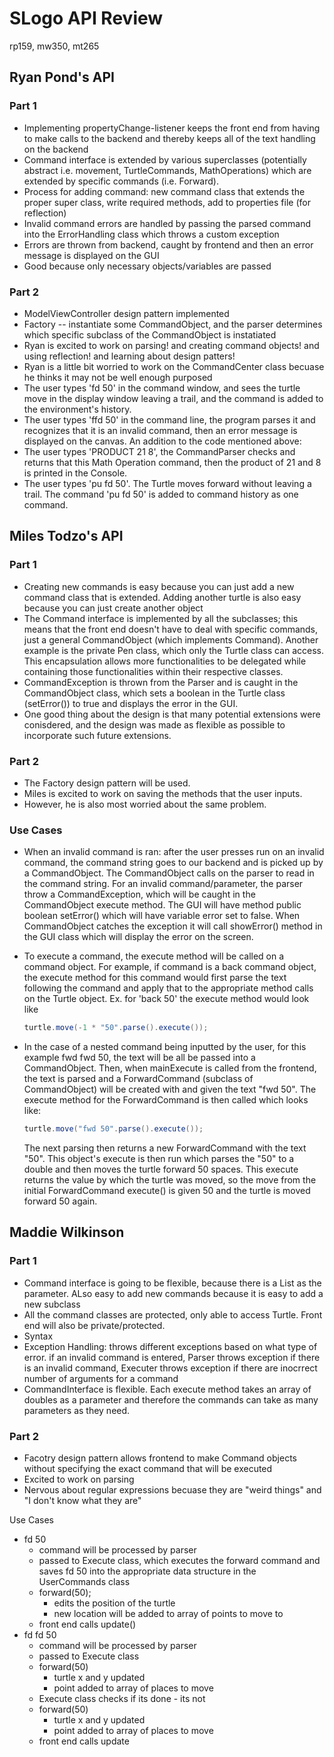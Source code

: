 SLogo API Review
===
rp159, mw350, mt265
## Ryan Pond's API
### Part 1
* Implementing propertyChange-listener keeps the front end from having to make calls to the backend and thereby keeps all of the text handling on the backend
* Command interface is extended by various superclasses (potentially abstract i.e. movement, TurtleCommands, MathOperations) which are extended by specific commands (i.e. Forward).
* Process for adding command: new command class that extends the proper super class, write required methods, add to properties file (for reflection)
* Invalid command errors are handled by passing the parsed command into the ErrorHandling class which throws a custom exception
* Errors are thrown from backend, caught by frontend and then an error message is displayed on the GUI
* Good because only necessary objects/variables are passed

### Part 2
* ModelViewController design pattern implemented
* Factory -- instantiate some CommandObject, and the parser determines which specific subclass of the CommandObject is instatiated
* Ryan is excited to work on parsing! and creating command objects! and using reflection! and learning about design patters!
* Ryan is a little bit worried to work on the CommandCenter class becuase he thinks it may not be well enough purposed
* The user types 'fd 50' in the command window, and sees the turtle move in the display window leaving a trail, and the command is added to the environment's history.
* The user types 'ffd 50' in the command line, the program parses it and recognizes that it is an invalid command, then an error message is displayed on the canvas. An addition to the code mentioned above:
* The user types 'PRODUCT 21 8', the CommandParser checks and returns that this Math Operation command, then the product of 21 and 8 is printed in the Console.
* The user types 'pu fd 50'. The Turtle moves forward without leaving a trail. The command 'pu fd 50' is added to command history as one command.


## Miles Todzo's API
### Part 1
* Creating new commands is easy because you can just add a new command class that is extended. Adding another turtle is also easy because you can just create another object
* The Command interface is implemented by all the subclasses; this means that the front end doesn't have to deal with specific commands, just a general CommandObject (which implements Command). Another example is the private Pen class, which only the Turtle class can access. This encapsulation allows more functionalities to be delegated while containing those functionalities within their respective classes.
* CommandException is thrown from the Parser and is caught in the CommandObject class, which sets a boolean in the Turtle class (setError()) to true and displays the error in the GUI.
* One good thing about the design is that many potential extensions were conisdered, and the design was made as flexible as possible to incorporate such future extensions.

### Part 2
* The Factory design pattern will be used.
* Miles is excited to work on saving the methods that the user inputs.
* However, he is also most worried about the same problem.

### Use Cases
* When an invalid command is ran: after the user presses run on an invalid command, the command string goes to our backend and is picked up by a CommandObject. The CommandObject calls on the parser to read in the command string. For an invalid command/parameter, the parser throw a CommandException, which will be caught in the CommandObject execute method. The GUI will have method public boolean setError() which will have variable error set to false. When CommandObject catches the exception it will call showError() method in the GUI class which will display the error on the screen.
* To execute a command, the execute method will be called on a command object. For example, if command is a back command object, the execute method for this command would first parse the text following the command and apply that to the appropriate method calls on the Turtle object. Ex. for 'back 50' the execute method would look like 

    ```java
    turtle.move(-1 * "50".parse().execute());
    ```
* In the case of a nested command being inputted by the user, for this example fwd fwd 50, the text will be all be passed into a CommandObject. Then, when mainExecute is called from the frontend, the text is parsed and a ForwardCommand (subclass of CommandObject) will be created with and given the text "fwd 50". The execute method for the ForwardCommand is then called which looks like:

    ```java
    turtle.move("fwd 50".parse().execute());
    ```
    
   The next parsing then returns a new ForwardCommand with the text "50". This object's execute is then run which parses the "50" to a double and then moves the turtle forward 50 spaces. This execute returns the value by which the turtle was moved, so the move from the initial ForwardCommand execute() is given 50 and the turtle is moved forward 50 again.


## Maddie Wilkinson
### Part 1
* Command interface is going to be flexible, because there is  a List as the parameter. ALso easy to add new commands because it is easy to add a new subclass
* All the command classes are protected, only able to access Turtle. Front end will also be private/protected.
* Syntax 
* Exception Handling: throws different exceptions based on what type of error. if an invalid command is entered, Parser throws exception if there is an invalid command, Executer throws exception if there are inocrrect number of arguments for a command
* CommandInterface is flexible. Each execute method takes an array of doubles as a parameter and therefore the commands can take as many parameters as they need.
### Part 2
* Facotry design pattern allows frontend to make Command objects without specifying the exact command that will be executed
* Excited to work on parsing
* Nervous about regular expressions becuase they are "weird things" and "I don't know what they are"

Use Cases
* fd 50
    * command will be processed by parser
    * passed to Execute class, which executes the forward command and saves fd 50 into the appropriate data structure in the UserCommands class
    * forward(50); 
        * edits the position of the turtle
        * new location will be added to array of points to move to
    * front end calls update()
* fd fd 50
    * command will be processed by parser
    * passed to Execute class
    * forward(50)
        * turtle x and y updated
        * point added to array of places to move
    * Execute class checks if its done - its not 
    * forward(50)
        * turtle x and y updated
        * point added to array of places to move
    * front end calls update
